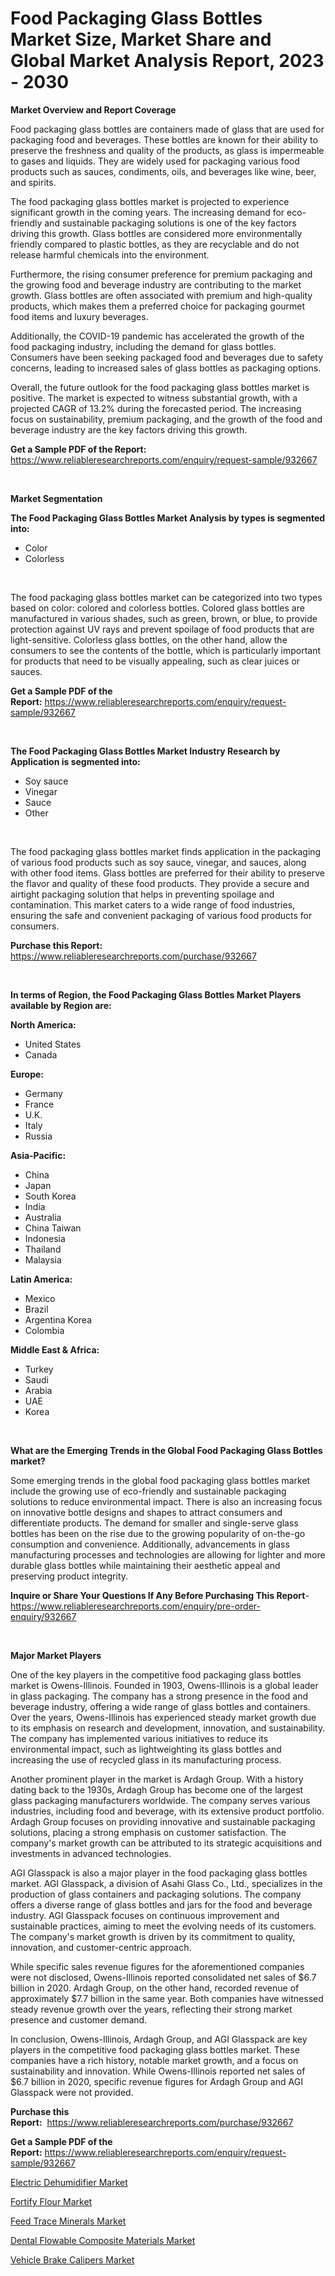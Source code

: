 <p><h1>Food Packaging Glass Bottles Market Size, Market Share and Global Market Analysis Report, 2023 - 2030</h1></p><p><strong>Market Overview and Report Coverage</strong></p>
<p><p>Food packaging glass bottles are containers made of glass that are used for packaging food and beverages. These bottles are known for their ability to preserve the freshness and quality of the products, as glass is impermeable to gases and liquids. They are widely used for packaging various food products such as sauces, condiments, oils, and beverages like wine, beer, and spirits.</p><p>The food packaging glass bottles market is projected to experience significant growth in the coming years. The increasing demand for eco-friendly and sustainable packaging solutions is one of the key factors driving this growth. Glass bottles are considered more environmentally friendly compared to plastic bottles, as they are recyclable and do not release harmful chemicals into the environment.</p><p>Furthermore, the rising consumer preference for premium packaging and the growing food and beverage industry are contributing to the market growth. Glass bottles are often associated with premium and high-quality products, which makes them a preferred choice for packaging gourmet food items and luxury beverages.</p><p>Additionally, the COVID-19 pandemic has accelerated the growth of the food packaging industry, including the demand for glass bottles. Consumers have been seeking packaged food and beverages due to safety concerns, leading to increased sales of glass bottles as packaging options.</p><p>Overall, the future outlook for the food packaging glass bottles market is positive. The market is expected to witness substantial growth, with a projected CAGR of 13.2% during the forecasted period. The increasing focus on sustainability, premium packaging, and the growth of the food and beverage industry are the key factors driving this growth.</p></p>
<p><strong>Get a Sample PDF of the Report:</strong> <a href="https://www.reliableresearchreports.com/enquiry/request-sample/932667">https://www.reliableresearchreports.com/enquiry/request-sample/932667</a></p>
<p>&nbsp;</p>
<p><strong>Market Segmentation</strong></p>
<p><strong>The Food Packaging Glass Bottles Market Analysis by types is segmented into:</strong></p>
<p><ul><li>Color</li><li>Colorless</li></ul></p>
<p>&nbsp;</p>
<p><p>The food packaging glass bottles market can be categorized into two types based on color: colored and colorless bottles. Colored glass bottles are manufactured in various shades, such as green, brown, or blue, to provide protection against UV rays and prevent spoilage of food products that are light-sensitive. Colorless glass bottles, on the other hand, allow the consumers to see the contents of the bottle, which is particularly important for products that need to be visually appealing, such as clear juices or sauces.</p></p>
<p><strong>Get a Sample PDF of the Report:</strong>&nbsp;<a href="https://www.reliableresearchreports.com/enquiry/request-sample/932667">https://www.reliableresearchreports.com/enquiry/request-sample/932667</a></p>
<p>&nbsp;</p>
<p><strong>The Food Packaging Glass Bottles Market Industry Research by Application is segmented into:</strong></p>
<p><ul><li>Soy sauce</li><li>Vinegar</li><li>Sauce</li><li>Other</li></ul></p>
<p>&nbsp;</p>
<p><p>The food packaging glass bottles market finds application in the packaging of various food products such as soy sauce, vinegar, and sauces, along with other food items. Glass bottles are preferred for their ability to preserve the flavor and quality of these food products. They provide a secure and airtight packaging solution that helps in preventing spoilage and contamination. This market caters to a wide range of food industries, ensuring the safe and convenient packaging of various food products for consumers.</p></p>
<p><strong>Purchase this Report:</strong>&nbsp; <a href="https://www.reliableresearchreports.com/purchase/932667">https://www.reliableresearchreports.com/purchase/932667</a></p>
<p>&nbsp;</p>
<p><strong>In terms of Region, the Food Packaging Glass Bottles Market Players available by Region are:</strong></p>
<p>
    <p> <strong> North America: </strong>
        <ul>
            <li>United States</li>
            <li>Canada</li>
        </ul>
        </p> 
    <p> <strong> Europe: </strong>
        <ul>
            <li>Germany</li>
            <li>France</li>
            <li>U.K.</li>
            <li>Italy</li>
            <li>Russia</li>
        </ul>
        </p> 
    <p> <strong> Asia-Pacific: </strong>
        <ul>
            <li>China</li>
            <li>Japan</li>
            <li>South Korea</li>
            <li>India</li>
            <li>Australia</li>
            <li>China Taiwan</li>
            <li>Indonesia</li>
            <li>Thailand</li>
            <li>Malaysia</li>
        </ul>
        </p> 
    <p> <strong> Latin America: </strong>
        <ul>
            <li>Mexico</li>
            <li>Brazil</li>
            <li>Argentina Korea</li>
            <li>Colombia</li>
        </ul>
        </p> 
    <p> <strong> Middle East & Africa: </strong>
        <ul>
            <li>Turkey</li>
            <li>Saudi</li>
            <li>Arabia</li>
            <li>UAE</li>
            <li>Korea</li>
        </ul>
    </p>
    </p>
<p>&nbsp;</p>
<p><strong>What are the Emerging Trends in the Global Food Packaging Glass Bottles market?</strong></p>
<p><p>Some emerging trends in the global food packaging glass bottles market include the growing use of eco-friendly and sustainable packaging solutions to reduce environmental impact. There is also an increasing focus on innovative bottle designs and shapes to attract consumers and differentiate products. The demand for smaller and single-serve glass bottles has been on the rise due to the growing popularity of on-the-go consumption and convenience. Additionally, advancements in glass manufacturing processes and technologies are allowing for lighter and more durable glass bottles while maintaining their aesthetic appeal and preserving product integrity.</p></p>
<p><strong>Inquire or Share Your Questions If Any Before Purchasing This Report</strong>- <a href="https://www.reliableresearchreports.com/enquiry/pre-order-enquiry/932667">https://www.reliableresearchreports.com/enquiry/pre-order-enquiry/932667</a></p>
<p>&nbsp;</p>
<p><strong>Major Market Players</strong></p>
<p><p>One of the key players in the competitive food packaging glass bottles market is Owens-Illinois. Founded in 1903, Owens-Illinois is a global leader in glass packaging. The company has a strong presence in the food and beverage industry, offering a wide range of glass bottles and containers. Over the years, Owens-Illinois has experienced steady market growth due to its emphasis on research and development, innovation, and sustainability. The company has implemented various initiatives to reduce its environmental impact, such as lightweighting its glass bottles and increasing the use of recycled glass in its manufacturing process.</p><p>Another prominent player in the market is Ardagh Group. With a history dating back to the 1930s, Ardagh Group has become one of the largest glass packaging manufacturers worldwide. The company serves various industries, including food and beverage, with its extensive product portfolio. Ardagh Group focuses on providing innovative and sustainable packaging solutions, placing a strong emphasis on customer satisfaction. The company's market growth can be attributed to its strategic acquisitions and investments in advanced technologies.</p><p>AGI Glasspack is also a major player in the food packaging glass bottles market. AGI Glasspack, a division of Asahi Glass Co., Ltd., specializes in the production of glass containers and packaging solutions. The company offers a diverse range of glass bottles and jars for the food and beverage industry. AGI Glasspack focuses on continuous improvement and sustainable practices, aiming to meet the evolving needs of its customers. The company's market growth is driven by its commitment to quality, innovation, and customer-centric approach.</p><p>While specific sales revenue figures for the aforementioned companies were not disclosed, Owens-Illinois reported consolidated net sales of $6.7 billion in 2020. Ardagh Group, on the other hand, recorded revenue of approximately $7.7 billion in the same year. Both companies have witnessed steady revenue growth over the years, reflecting their strong market presence and customer demand.</p><p>In conclusion, Owens-Illinois, Ardagh Group, and AGI Glasspack are key players in the competitive food packaging glass bottles market. These companies have a rich history, notable market growth, and a focus on sustainability and innovation. While Owens-Illinois reported net sales of $6.7 billion in 2020, specific revenue figures for Ardagh Group and AGI Glasspack were not provided.</p></p>
<p><strong>Purchase this Report:</strong>&nbsp;&nbsp;<a href="https://www.reliableresearchreports.com/purchase/932667">https://www.reliableresearchreports.com/purchase/932667</a></p>
<p></p>
<p><strong>Get a Sample PDF of the Report:</strong>&nbsp;<a href="https://www.reliableresearchreports.com/enquiry/request-sample/932667">https://www.reliableresearchreports.com/enquiry/request-sample/932667</a></p>
<p><p><a href="https://medium.com/@reportprime04/electric-dehumidifier-market-size-growth-forecast-2023-2030-478a336ab68c">Electric Dehumidifier Market</a></p><p><a href="https://www.reportprime.com/fortify-flour-r5998">Fortify Flour Market</a></p><p><a href="Your link will appear here after publishing.">Feed Trace Minerals Market</a></p><p><a href="https://github.com/JameTravis/Market-Research-Report-List-1/blob/main/dental-flowable-composite-materials-market.md">Dental Flowable Composite Materials Market</a></p><p><a href="https://www.linkedin.com/pulse/vehicle-brake-calipers-market-size-2023-2030-global-industrial-9ctdf/">Vehicle Brake Calipers Market</a></p></p>